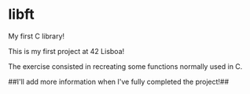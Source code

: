 # libft
My first C library!

This is my first project at 42 Lisboa!

The exercise consisted in recreating some functions normally used in C.

##I'll add more information when I've fully completed the project!##
